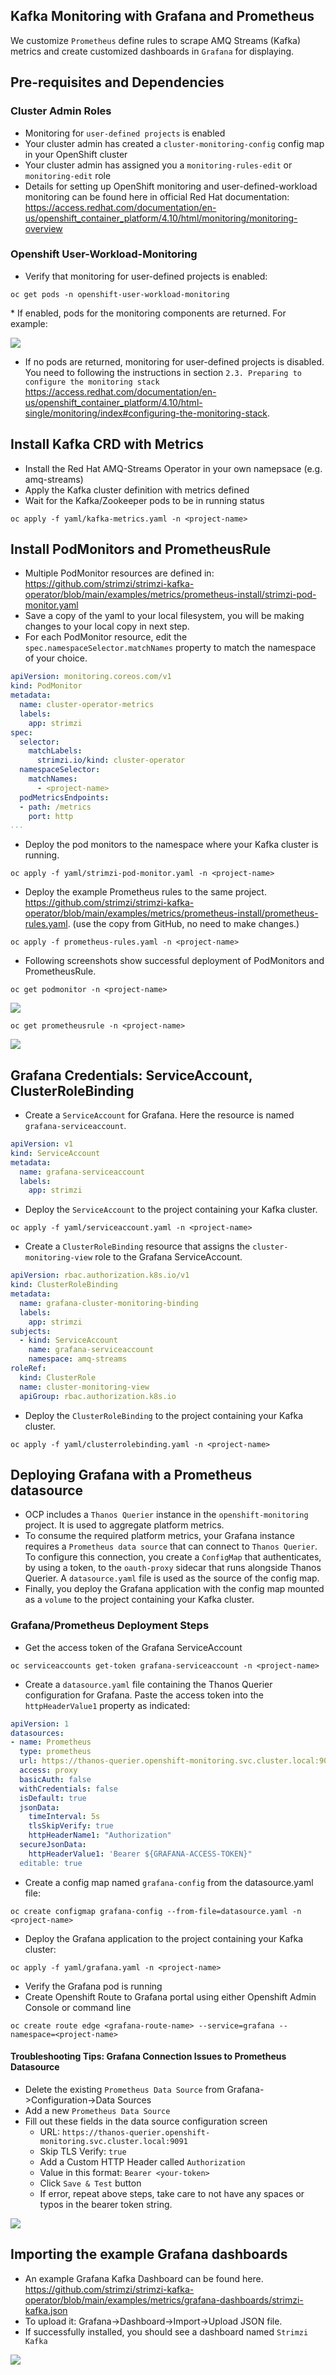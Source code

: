 ## Kafka Monitoring with Grafana and Prometheus

We customize ```Prometheus``` define rules to scrape AMQ Streams (Kafka) metrics and create customized dashboards in ```Grafana``` for displaying.

## Pre-requisites and Dependencies

### Cluster Admin Roles
- Monitoring for ```user-defined projects``` is enabled 
- Your cluster admin has created a ```cluster-monitoring-config``` config map in your OpenShift cluster
- Your cluster admin has assigned you a ```monitoring-rules-edit``` or ```monitoring-edit``` role
- Details for setting up OpenShift monitoring and user-defined-workload monitoring can be found here in official Red Hat documentation:  
https://access.redhat.com/documentation/en-us/openshift_container_platform/4.10/html/monitoring/monitoring-overview


### Openshift User-Workload-Monitoring
* Verify that monitoring for user-defined projects is enabled:
<div class="snippet-clipboard-content notranslate position-relative overflow-auto" data-snippet-clipboard-copy-content="oc get pods -n openshift-user-workload-monitoring"><pre class="notranslate"><code>oc get pods -n openshift-user-workload-monitoring</code></pre></div>
* If enabled, pods for the monitoring components are returned. For example:  

![](monitoring-pods.png)

* If no pods are returned, monitoring for user-defined projects is disabled.  
You need to following the instructions in section ```2.3. Preparing to configure the monitoring stack```  
https://access.redhat.com/documentation/en-us/openshift_container_platform/4.10/html-single/monitoring/index#configuring-the-monitoring-stack. 

## Install Kafka CRD with Metrics

- Install the Red Hat AMQ-Streams Operator in your own namepsace (e.g. amq-streams)
- Apply the Kafka cluster definition with metrics defined
- Wait for the Kafka/Zookeeper pods to be in running status

```shell
oc apply -f yaml/kafka-metrics.yaml -n <project-name>
```

## Install PodMonitors and PrometheusRule

- Multiple PodMonitor resources are defined in: 
https://github.com/strimzi/strimzi-kafka-operator/blob/main/examples/metrics/prometheus-install/strimzi-pod-monitor.yaml
- Save a copy of the yaml to your local filesystem, you will be making changes to your local copy in next step.
- For each PodMonitor resource, edit the ```spec.namespaceSelector.matchNames``` property to match the namespace of your choice.

```yaml
apiVersion: monitoring.coreos.com/v1
kind: PodMonitor
metadata:
  name: cluster-operator-metrics
  labels:
    app: strimzi
spec:
  selector:
    matchLabels:
      strimzi.io/kind: cluster-operator
  namespaceSelector:
    matchNames:
      - <project-name> 
  podMetricsEndpoints:
  - path: /metrics
    port: http
...
```

- Deploy the pod monitors to the namespace where your Kafka cluster is running. 
```shell
oc apply -f yaml/strimzi-pod-monitor.yaml -n <project-name>
```
- Deploy the example Prometheus rules to the same project. 
https://github.com/strimzi/strimzi-kafka-operator/blob/main/examples/metrics/prometheus-install/prometheus-rules.yaml. 
(use the copy from GitHub, no need to make changes.)
```shell
oc apply -f prometheus-rules.yaml -n <project-name>
```
- Following screenshots show successful deployment of PodMonitors and PrometheusRule. 
```shell
oc get podmonitor -n <project-name>
```
![](podmonitor.png) 
```shell
oc get prometheusrule -n <project-name>
```
![](promorule.png)

## Grafana Credentials: ServiceAccount, ClusterRoleBinding

- Create a ```ServiceAccount``` for Grafana. Here the resource is named ```grafana-serviceaccount```. 
```yaml
apiVersion: v1
kind: ServiceAccount
metadata:
  name: grafana-serviceaccount
  labels:
    app: strimzi
```
- Deploy the ```ServiceAccount``` to the project containing your Kafka cluster. 
```shell
oc apply -f yaml/serviceaccount.yaml -n <project-name>
```
- Create a ```ClusterRoleBinding``` resource that assigns the ```cluster-monitoring-view``` role to the Grafana ServiceAccount. 
```yaml
apiVersion: rbac.authorization.k8s.io/v1
kind: ClusterRoleBinding
metadata:
  name: grafana-cluster-monitoring-binding
  labels:
    app: strimzi
subjects:
  - kind: ServiceAccount
    name: grafana-serviceaccount
    namespace: amq-streams
roleRef:
  kind: ClusterRole
  name: cluster-monitoring-view
  apiGroup: rbac.authorization.k8s.io
```
- Deploy the ```ClusterRoleBinding``` to the project containing your Kafka cluster. 
```shell
oc apply -f yaml/clusterrolebinding.yaml -n <project-name>
```

## Deploying Grafana with a Prometheus datasource
- OCP includes a ```Thanos Querier``` instance in the ```openshift-monitoring``` project. It is used to aggregate platform metrics.  
- To consume the required platform metrics, your Grafana instance requires a ```Prometheus data source``` that can connect to ```Thanos Querier```. To configure this connection, you create a ```ConfigMap``` that authenticates, by using a token, to the ```oauth-proxy``` sidecar that runs alongside Thanos Querier. A ```datasource.yaml``` file is used as the source of the config map. 
- Finally, you deploy the Grafana application with the config map mounted as a ```volume``` to the project containing your Kafka cluster. 

### Grafana/Prometheus Deployment Steps
- Get the access token of the Grafana ServiceAccount
```shell
oc serviceaccounts get-token grafana-serviceaccount -n <project-name>
```
- Create a ```datasource.yaml``` file containing the Thanos Querier configuration for Grafana. 
Paste the access token into the ```httpHeaderValue1``` property as indicated:  
```yaml
apiVersion: 1
datasources:
- name: Prometheus
  type: prometheus
  url: https://thanos-querier.openshift-monitoring.svc.cluster.local:9091
  access: proxy
  basicAuth: false
  withCredentials: false
  isDefault: true
  jsonData:
    timeInterval: 5s
    tlsSkipVerify: true
    httpHeaderName1: "Authorization"
  secureJsonData:
    httpHeaderValue1: 'Bearer ${GRAFANA-ACCESS-TOKEN}"
  editable: true
```
- Create a config map named ```grafana-config``` from the datasource.yaml file:
```shell
oc create configmap grafana-config --from-file=datasource.yaml -n <project-name>
```
- Deploy the Grafana application to the project containing your Kafka cluster:
```shell
oc apply -f yaml/grafana.yaml -n <project-name>
```
- Verify the Grafana pod is running
- Create Openshift Route to Grafana portal using either Openshift Admin Console or command line
```shell
oc create route edge <grafana-route-name> --service=grafana --namespace=<project-name>
```
#### Troubleshooting Tips: Grafana Connection Issues to Prometheus Datasource
- Delete the existing ```Prometheus Data Source``` from Grafana->Configuration->Data Sources
- Add a new ```Prometheus Data Source```
- Fill out these fields in the data source configuration screen
  - URL: ```https://thanos-querier.openshift-monitoring.svc.cluster.local:9091```
  - Skip TLS Verify: ```true```
  - Add a Custom HTTP Header called ```Authorization```
  - Value in this format: ```Bearer <your-token>```
  - Click ```Save & Test``` button
  - If error, repeat above steps, take care to not have any spaces or typos in the bearer token string. 

![](promo-datasource.png)

## Importing the example Grafana dashboards
- An example Grafana Kafka Dashboard can be found here. 
https://github.com/strimzi/strimzi-kafka-operator/blob/main/examples/metrics/grafana-dashboards/strimzi-kafka.json
- To upload it: Grafana->Dashboard->Import->Upload JSON file. 
- If successfully installed, you should see a dashboard named ```Strimzi Kafka```

![](strimzi-kafka.png)

